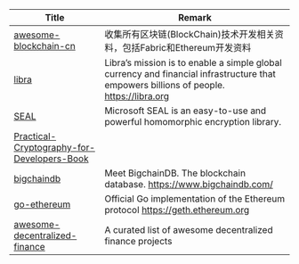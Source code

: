 | Title                             | Remark |
| --------- | ------ |
|[awesome-blockchain-cn](https://github.com/chaozh/awesome-blockchain-cn)|收集所有区块链(BlockChain)技术开发相关资料，包括Fabric和Ethereum开发资料|
|[libra](https://github.com/libra/libra)|Libra’s mission is to enable a simple global currency and financial infrastructure that empowers billions of people. https://libra.org|
|[SEAL](https://github.com/Microsoft/SEAL)|Microsoft SEAL is an easy-to-use and powerful homomorphic encryption library. |
|[Practical-Cryptography-for-Developers-Book](https://github.com/nakov/practical-cryptography-for-developers-book)|
|[bigchaindb](https://github.com/bigchaindb/bigchaindb?utm_source=com.youdao.note&utm_medium=social)|Meet BigchainDB. The blockchain database. https://www.bigchaindb.com/|
|[go-ethereum](https://github.com/ethereum/go-ethereum)|Official Go implementation of the Ethereum protocol https://geth.ethereum.org|
|[awesome-decentralized-finance](https://github.com/ong/awesome-decentralized-finance)| A curated list of awesome decentralized finance projects|